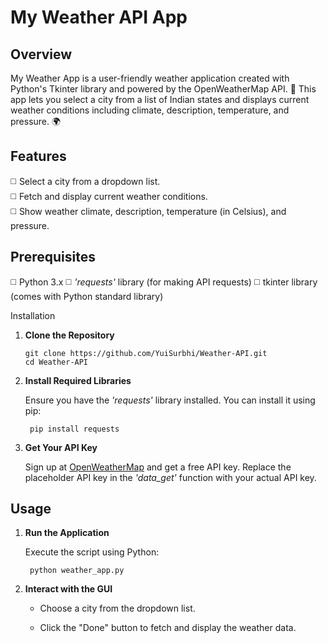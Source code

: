 # My Weather API App

## Overview

My Weather App is a user-friendly weather application created with Python's Tkinter library and powered by the OpenWeatherMap API. 🎉 This app lets you select a city from a list of Indian states and displays current weather conditions including climate, description, temperature, and pressure. 🌍<br>

## Features

◻️ Select a city from a dropdown list.<br>
◻️ Fetch and display current weather conditions.<br>
◻️ Show weather climate, description, temperature (in Celsius), and pressure.<br>

## Prerequisites

◻️ Python 3.x
◻️ *'requests'* library (for making API requests)
◻️ tkinter library (comes with Python standard library)

Installation
1. **Clone the Repository**<br>

       git clone https://github.com/YuiSurbhi/Weather-API.git
       cd Weather-API

2. **Install Required Libraries**<br>

   Ensure you have the *'requests'* library installed. You can install it using pip:<br>

        pip install requests

3. **Get Your API Key**<br>

   Sign up at [OpenWeatherMap](https://openweathermap.org/) and get a free API key. Replace the placeholder API key in the *'data_get'* function with your actual API key.<br>

## Usage

1. **Run the Application**<br>

   Execute the script using Python:<br>

        python weather_app.py

2. **Interact with the GUI**

   - Choose a city from the dropdown list.<br>
   
   - Click the "Done" button to fetch and display the weather data.<br>
